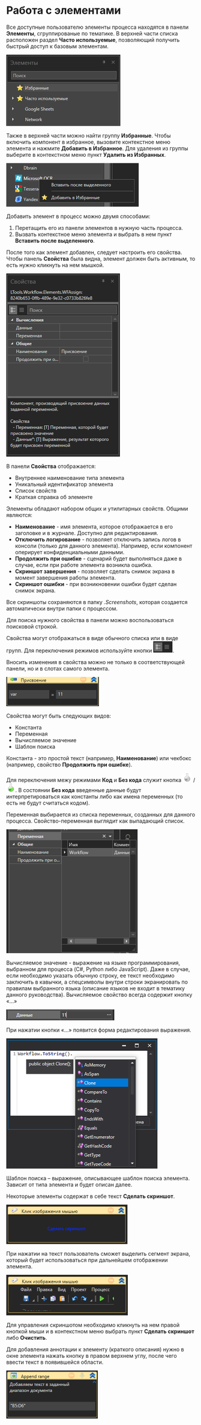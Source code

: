 # Работа с элементами

Все доступные пользователю элементы процесса находятся в панели **Элементы**, сгруппированые по тематике. В верхней части списка расположен раздел **Часто используемые**, позволяющий получить быстрый доступ к базовым элементам.

![](<../../.gitbook/assets/image (887).png>)

Также в верхней части можно найти группу **Избранные**. Чтобы включить компонент в избранное, вызовите контекстное меню элемента и нажмите **Добавить в Избранное**. Для удаления из группы выберите в контекстном меню пункт **Удалить из Избранных**.

![](<../../.gitbook/assets/image (947).png>)

Добавить элемент в процесс можно двумя способами:

1. Перетащить его из панели элементов в нужную часть процесса.  
2. Вызвать контекстное меню элемента и выбрать в нем пункт **Вставить после выделенного**. 

После того как элемент добавлен, следует настроить его свойства. Чтобы панель **Свойства** была видна, элемент должен быть активным, то есть нужно кликнуть на нем мышкой.

![](<../../.gitbook/assets/0 (173).png>)

В панели **Свойства** отображается:

* Внутреннее наименование типа элемента
* Уникальный идентификатор элемента
* Список свойств
* Краткая справка об элементе

Элементы обладают набором общих и утилитарных свойств. Общими являются:

* **Наименование** - имя элемента, которое отображается в его заголовке и в журнале. Доступно для редактирования.
* **Отключить логирование** - позволяет отключить запись логов в консоли (только для данного элемента). Например, если компонент оперирует конфиденциальными данными.
* **Продолжить при ошибке** - сценарий будет выполняться даже в случае, если при работе элемента возникла ошибка.
* **Скриншот завершения** - позволяет сделать снимок экрана в момент завершения работы элемента.
* **Скриншот ошибки** - при возникновении ошибки будет сделан снимок экрана.

Все скриншоты сохраняются в папку *.Screenshots*, которая создается автоматически внутри папки с процессом.

Для поиска нужного свойства в панели можно воспользоваться поисковой строкой.

Свойства могут отображаться в виде обычного списка или в виде групп. Для переключения режимов используйте кнопки ![](<../../.gitbook/assets/1 (124).png>).

Вносить изменения в свойства можно не только в соответствующей панели, но и в слотах самого элемента.

![](<../../.gitbook/assets/2 (10).png>)

Свойства могут быть следующих видов:

* Константа
* Переменная
* Вычисляемое значение
* Шаблон поиска

Константа - это простой текст (например, **Наименование**) или чекбокс (например, свойство **Продолжить при ошибке**).

Для переключения межу режимами **Код** и **Без кода** служит кнопка <img src="../../.gitbook/assets/image (803).png" alt="" data-size="line"> / <img src="../../.gitbook/assets/image (916).png" alt="" data-size="line">.  В состоянии **Без кода** введенные данные будут интерпретироваться как константы либо как имена переменных (то есть не будут считаться кодом).

Переменная выбирается из списка переменных, созданных для данного процесса. Свойство-переменная выглядит как выпадающий список.

![](<../../.gitbook/assets/3 (7).png>)

Вычисляемое значение - выражение на языке программирования, выбранном для процесса (C#, Python либо JavaScript). Даже в случае, если необходимо указать обычную строку, ее текст необходимо заключить в кавычки, а спецсимволы внутри строки экранировать по правилам выбранного языка (описание языков не входит в тематику данного руководства). Вычисляемое свойство всегда содержит кнопку «…»

![](<../../.gitbook/assets/4 (5).png>)

При нажатии кнопки «…» появится форма редактирования выражения.

![](<../../.gitbook/assets/001 (19).png>)

Шаблон поиска – выражение, описывающее шаблон поиска элемента. Зависит от типа элемента и будет описан далее.

Некоторые элементы содержат в себе текст **Сделать скриншот**.

![](<../../.gitbook/assets/6 (7).png>)

При нажатии на текст пользователь сможет выделить сегмент экрана, который будет использоваться при дальнейшем отображении элемента.

![](<../../.gitbook/assets/7 (1).png>)

Для управления скриншотом необходимо кликнуть на нем правой кнопкой мыши и в контекстном меню выбрать пункт **Сделать скриншот** либо **Очистить**.

Для добавления аннотации к элементу (краткого описания) нужно в окне элемента нажать кнопку в правом верхнем углу, после чего ввести текст в появившейся области.

![](<../../.gitbook/assets/image (845).png>)

